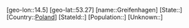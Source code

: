 ﻿---
location: [53.27,14.5]
type: City
tags:
- geo/City


SpocWebEntityId: 30563
isDeleted: false
confidential: public

---
[geo-lon::14.5]
[geo-lat::53.27]
[name::Greifenhagen]
[State::]
[Country::[Poland](geo/Continent/Europe/Poland.md)]
[StateId::]
[Population::]
[Unknown::]

